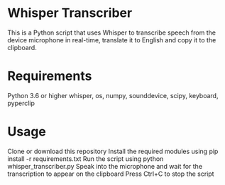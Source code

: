 # Whisper Transcriber
This is a Python script that uses Whisper to transcribe speech from the device microphone in real-time, translate it to English and copy it to the clipboard.

# Requirements
Python 3.6 or higher
whisper,
os,
numpy,
sounddevice,
scipy,
keyboard,
pyperclip
# Usage
Clone or download this repository
Install the required modules using pip install -r requirements.txt
Run the script using python whisper_transcriber.py
Speak into the microphone and wait for the transcription to appear on the clipboard
Press Ctrl+C to stop the script
